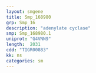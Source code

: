 ```yaml
---
layout: smgene
title: Smp_168980
grp: Smp_16
description: "adenylate cyclase"
smp: Smp_168980.1
uniprot: "G4VNN9"
length:  2031
cdd: "TIGR00883"
kk: ns
categories: sm
---
```

